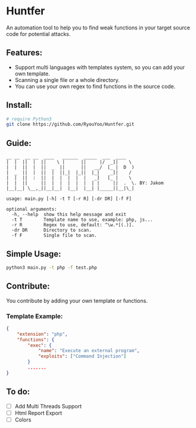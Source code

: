 # Huntfer

An automation tool to help you to find weak functions in your target source code for potential attacks.

## Features:

- Support multi languages with templates system, so you can add your own template.
- Scanning a single file or a whole directory.
- You can use your own regex to find functions in the source code.

## Install:

```bash
# require Python3
git clone https://github.com/RyouYoo/Huntfer.git
```

## Guide:

```
__ __  __ __  ____   ______  _____  ___  ____
|  |  ||  |  ||    \ |      ||     |/  _]|    \
|  |  ||  |  ||  _  ||      ||   __/  [_ |  D  )
|  _  ||  |  ||  |  ||_|  |_||  |_|    _]|    /
|  |  ||  :  ||  |  |  |  |  |   _]   [_ |    \
|  |  ||     ||  |  |  |  |  |  | |     ||  .  \. BY: Jakom
|__|__| \__,_||__|__|  |__|  |__| |_____||__|\_|

usage: main.py [-h] -t T [-r R] [-dr DR] [-f F]

optional arguments:
  -h, --help  show this help message and exit
  -t T        Template name to use, example: php, js...
  -r R        Regex to use, default: ^\w.*[(.)].
  -dr DR      Directory to scan.
  -f F        Single file to scan.
```

## Simple Usage:

```bash
python3 main.py -t php -f test.php
```

## Contribute:

You contribute by adding your own template or functions.

### Template Example:
```json
{
    "extension": "php",
    "functions": {
        "exec": {
            "name": "Execute an external program",
            "exploits": ["Command Injection"]
        }
        .......
}
```

## To do:

- [ ]  Add Multi Threads Support
- [ ]  Html Report Export
- [ ]  Colors
